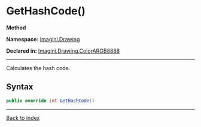 # GetHashCode()

**Method**

**Namespace:** [Imagini.Drawing](Imagini.Drawing.md)

**Declared in:** [Imagini.Drawing.ColorARGB8888](Imagini.Drawing.ColorARGB8888.md)

------



Calculates the hash code.


## Syntax

```csharp
public override int GetHashCode()
```

------

[Back to index](index.md)